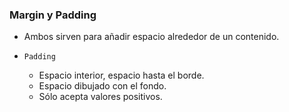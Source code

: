 ### Margin y Padding

- Ambos sirven para añadir espacio alrededor de un contenido.

- ```Padding```

    - Espacio interior, espacio hasta el borde.
    - Espacio dibujado con el fondo.
    - Sólo acepta valores positivos.
